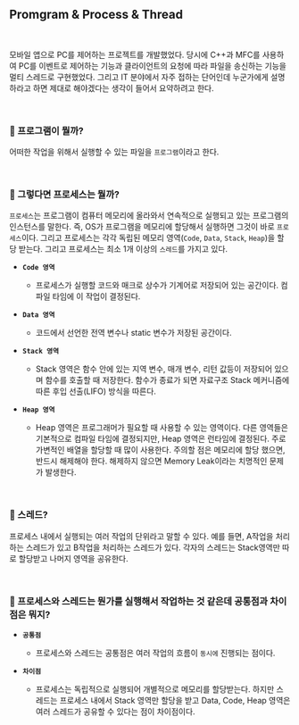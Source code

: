 ## Promgram & Process & Thread

<br>

모바일 앱으로 PC를 제어하는 프로젝트를 개발했었다. 당시에 C++과 MFC를 사용하여 PC를 이벤트로 제어하는 기능과 클라이언트의 요청에 따라 파일을 송신하는 기능을 멀티 스레드로 구현했었다. 그리고 IT 분야에서 자주 접하는 단어인데 누군가에게 설명하라고 하면 제대로 해야겠다는 생각이 들어서 요약하려고 한다.

<br>

### :book: 프로그램이 뭘까?

어떠한 작업을 위해서 실행할 수 있는 파일을 `프로그램`이라고 한다.

<br>

### :book: 그렇다면 프로세스는 뭘까?

`프로세스`는 프로그램이 컴퓨터 메모리에 올라와서 연속적으로 실행되고 있는 프로그램의 인스턴스를 말한다. 즉, OS가 프로그램을 메모리에 할당해서 실행하면 그것이 바로 `프로세스`이다. 그리고 프로세스는 각각 독립된 메모리 영역(`Code`, `Data`, `Stack`, `Heap`)을 할당 받는다. 그리고 프로세스는 최소 1개 이상의 `스레드`를 가지고 있다.

* **`Code 영역`**

    * 프로세스가 실행할 코드와 매크로 상수가 기계어로 저장되어 있는 공간이다. 컴파일 타임에 이 작업이 결정된다.

* **`Data 영역`**

    * 코드에서 선언한 전역 변수나 static 변수가 저장된 공간이다.

* **`Stack 영역`**

    * Stack 영역은 함수 안에 있는 지역 변수, 매개 변수, 리턴 값등이 저장되어 있으며 함수를 호출할 때 저장한다. 함수가 종료가 되면 자료구조 Stack 메커니즘에 따른 후입 선출(LIFO) 방식을 따른다.

* **`Heap 영역`**

    * Heap 영역은 프로그래머가 필요할 때 사용할 수 있는 영역이다. 다른 영역들은 기본적으로 컴파일 타임에 결정되지만, Heap 영역은 런타임에 결정된다. 주로 가변적인 배열을 할당할 때 많이 사용한다. 주의할 점은 메모리에 할당 했으면, 반드시 해제해야 한다. 해제하지 않으면 Memory Leak이라는 치명적인 문제가 발생한다.

<br>

### :book: 스레드?

프로세스 내에서 실행되는 여러 작업의 단위라고 말할 수 있다. 예를 들면, A작업을 처리하는 스레드가 있고 B작업을 처리하는 스레드가 있다. 각자의 스레드는 Stack영역만 따로 할당받고 나머지 영역을 공유한다.

<br>

### :book: 프로세스와 스레드는 뭔가를 실행해서 작업하는 것 같은데 공통점과 차이점은 뭐지?

* **`공통점`**

    * 프로세스와 스레드는 공통점은 여러 작업의 흐름이 `동시에` 진행되는 점이다.

* **`차이점`**

    * 프로세스는 독립적으로 실행되어 개별적으로 메모리를 할당받는다. 하지만 스레드는 프로세스 내에서 Stack 영역만 할당을 받고 Data, Code, Heap 영역은 여러 스레드가 공유할 수 있다는 점이 차이점이다.